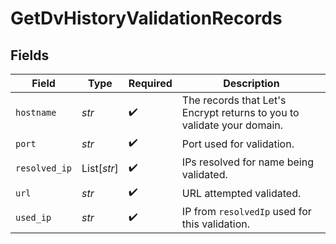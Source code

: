 # GetDvHistoryValidationRecords


## Fields

| Field                                                                  | Type                                                                   | Required                                                               | Description                                                            |
| ---------------------------------------------------------------------- | ---------------------------------------------------------------------- | ---------------------------------------------------------------------- | ---------------------------------------------------------------------- |
| `hostname`                                                             | *str*                                                                  | :heavy_check_mark:                                                     | The records that Let's Encrypt returns to you to validate your domain. |
| `port`                                                                 | *str*                                                                  | :heavy_check_mark:                                                     | Port used for validation.                                              |
| `resolved_ip`                                                          | List[*str*]                                                            | :heavy_check_mark:                                                     | IPs resolved for name being validated.                                 |
| `url`                                                                  | *str*                                                                  | :heavy_check_mark:                                                     | URL attempted validated.                                               |
| `used_ip`                                                              | *str*                                                                  | :heavy_check_mark:                                                     | IP from `resolvedIp` used for this validation.                         |